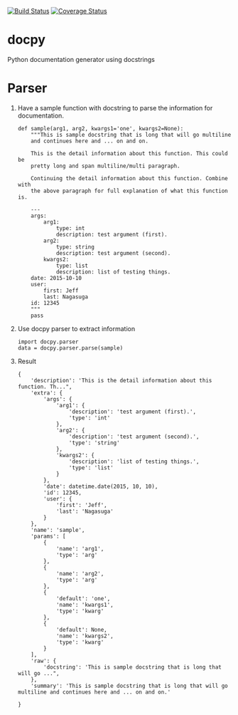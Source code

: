 [![Build Status](https://travis-ci.org/nagasuga/docpy.png?branch=master)](https://travis-ci.org/nagasuga/docpy)
[![Coverage Status](https://coveralls.io/repos/nagasuga/docpy/badge.png?branch=master&service=github)](https://coveralls.io/github/nagasuga/docpy?branch=master)


# docpy

Python documentation generator using docstrings


# Parser

1. Have a sample function with docstring to parse the information for documentation.

    ```
    def sample(arg1, arg2, kwargs1='one', kwargs2=None):
        """This is sample docstring that is long that will go multiline
        and continues here and ... on and on.

        This is the detail information about this function. This could be
        pretty long and span multiline/multi paragraph.

        Continuing the detail information about this function. Combine with
        the above paragraph for full explanation of what this function is.

        ---
        args:
            arg1:
                type: int
                description: test argument (first).
            arg2:
                type: string
                description: test argument (second).
            kwargs2:
                type: list
                description: list of testing things.
        date: 2015-10-10
        user:
            first: Jeff
            last: Nagasuga
        id: 12345
        """
        pass
    ```

2. Use docpy parser to extract information

    ```
    import docpy.parser
    data = docpy.parser.parse(sample)
    ```

3. Result

    ```
    {
        'description': 'This is the detail information about this function. Th...",
        'extra': {
            'args': {
                'arg1': {
                    'description': 'test argument (first).',
                    'type': 'int'
                },
                'arg2': {
                    'description': 'test argument (second).',
                    'type': 'string'
                },
                'kwargs2': {
                    'description': 'list of testing things.',
                    'type': 'list'
                }
            },
            'date': datetime.date(2015, 10, 10),
            'id': 12345,
            'user': {
                'first': 'Jeff',
                'last': 'Nagasuga'
            }
        },
        'name': 'sample',
        'params': [
            {
                'name': 'arg1',
                'type': 'arg'
            },
            {
                'name': 'arg2',
                'type': 'arg'
            },
            {
                'default': 'one',
                'name': 'kwargs1',
                'type': 'kwarg'
            },
            {
                'default': None,
                'name': 'kwargs2',
                'type': 'kwarg'
            }
        ],
        'raw': {
            'docstring': 'This is sample docstring that is long that will go ...",
        },
        'summary': 'This is sample docstring that is long that will go multiline and continues here and ... on and on.'

    }
    ```
